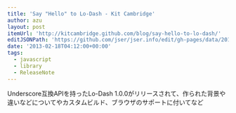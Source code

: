 ```yaml
---
title: 'Say "Hello" to Lo-Dash - Kit Cambridge'
author: azu
layout: post
itemUrl: 'http://kitcambridge.github.com/blog/say-hello-to-lo-dash/'
editJSONPath: 'https://github.com/jser/jser.info/edit/gh-pages/data/2013/02/index.json'
date: '2013-02-18T04:12:00+00:00'
tags:
  - javascript
  - library
  - ReleaseNote
---
```

Underscore互換APIを持ったLo-Dash 1.0.0がリリースされて、作られた背景や違いなどについてやカスタムビルド、ブラウザのサポートに付いてなど
